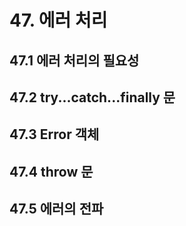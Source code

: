 # 47. 에러 처리
## 47.1 에러 처리의 필요성
## 47.2 try...catch...finally 문
## 47.3 Error 객체
## 47.4 throw 문
## 47.5 에러의 전파


